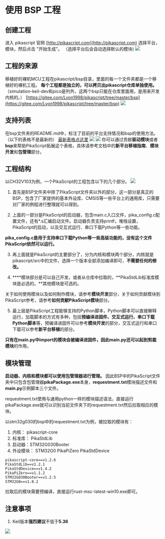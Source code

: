 # 使用 BSP 工程
## 创建工程
进入 pikascript 官网 [http://pikascript.com](http://pikascript.com)
选择平台，模块，然后点击 "开始生成"。
（选择平台后会自动选择默认的模块)
![](assets/1644129110261-049ad5bb-21af-40e2-9533-a1c8c86790f1.png)

## 工程的来源
移植好的裸机MCU工程在pikascript/bsp目录，里面的每一个文件夹都是一个移植好的裸机工程。
**每个工程都是独立的，可以拷贝出pikascript仓库单独使用。**
（simulation-keil-dev和pico是列外，这两个bsp只能在仓库里面用，是用来开发内核的。）
[https://gitee.com/Lyon1998/pikascript/tree/master/bsp](https://gitee.com/Lyon1998/pikascript/tree/master/bsp)
![](assets/1638605947761-93b30636-099f-4c7c-a432-6aae5e2d8b53.png)

## 支持列表
在bsp文件夹的README.md中，标注了目前的平台支持情况和bsp的使用方法。
（以下的表格不是最新的）
[最新表格点这里](https://gitee.com/Lyon1998/pikascript#2%E5%B9%B3%E5%8F%B0%E6%94%AF%E6%8C%81%E5%88%97%E8%A1%A8)
![](assets/1639629972025-ca8fdf74-5dc2-472e-8497-5bc163bccdf4.png)
![](assets/1639629981607-43c6b771-34bf-45ac-9a66-8604f705ddff.png)
你可以通过贡献**驱动模块**或者**bsp**来帮助PikaScript拓展这个表格，具体请参考文档中的**新平台移植指南**、**模块开发**和**包管理**部分。

## 工程结构
以CH32V103为例，一个PikaScript的工程包含以下的几个部分。
![](assets/1638631568309-cbc19553-75be-4915-900a-72fe700b4d16.png)

1. 首先是BSP文件夹中除了PikaScript文件夹以外的部分，这一部分是真正的BSP，包含了厂家提供的基本外设库、CMSIS等一些平台上的通用库，只需要对厂家的例程进行整理就可以得到。




2. 上面的一部分是PikaScript的启动器，包含main.c入口文件，pika_config.c配置文件，还有*.s汇编启动文件。启动器负责支持printf，堆栈设置，PikaScript的启动，以及交互式运行、串口下载Python等一些功能。

**pika_config.c是用于支持串口下载Python等一些高级功能的，没有这个文件PikaScript依然可以运行。**
​


3. 再上面就是PikaScript的主要部分了，分为内核和模块两个部分，内核就是pikascript/src中的文件，选择一个版本全部添加编译即可，**不需要任何的修改。**



4. **​**模块部分是可以自己开发，或者从仓库中拉取的，**PikaStdLib标准库模块是必选的。**其他模块是可选的。

关于如何使用模块以及如何制作模块，请参考**模块开发**部分，关于如何贡献模块到PikaScript参考，请参考**如何贡献PikaScript模块**部分。
​


5. 最上层是PikaScript工程能够支持的Python脚本，Python脚本可以直接解释运行，加载脚本的方式有多种，包括**预编译进固件、交互式运行、串口下载Python脚本**等，预编译进固件可以参考**模块开发**的部分，交互式运行和串口下载可以参考**新平台移植**的部分。

**只有在main.py中import的模块会被编译进固件，**因此main.py还可以起到**剪裁模块**的作用。
## 模块管理
**启动器、内核和模块都可以使用包管理器进行管理。**
因此BSP中的PikaScript文件夹中只包含包管理器**pikaPackage.exe**本身，**requestment.txt**模块描述文件和**main.py**示例脚本三个文件。
​

requestment.txt使用与通用python一样的模块描述语法，直接运行pikaPackage.exe就可以识别当前文件夹下的requestment.txt然后拉取相应的模块。
​

以stm32g030的bsp中的requestment.txt为例，被拉取的模块有：

1. 内核： pikascript-core
1. 标准库： PikaStdLib
1. 启动器：STM32G030Booter
1. 外设模块： STM32G0 PikaPiZero PikaStdDevice
```
pikascript-core==v1.2.6
PikaStdLib==v1.2.1
PikaStdDevice==v1.4.2
PikaPiZero==v1.1.2
STM32G030Booter==v1.2.5
STM32G0==v1.0.2
```
拉取后的模块需要预编译，直接运行rust-msc-latest-win10.exe即可。
## 注意事项

1. Keil版本**强烈建议**不低于**5.36**

![](assets/1641372084863-db6426eb-b3cc-454d-b14a-5338818d01aa.png)
